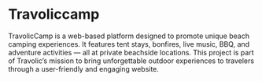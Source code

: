 # Travoliccamp
TravolicCamp is a web-based platform designed to promote unique beach camping experiences. It features tent stays, bonfires, live music, BBQ, and adventure activities — all at private beachside locations. This project is part of Travolic’s mission to bring unforgettable outdoor experiences to travelers through a user-friendly and engaging website.
